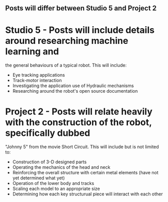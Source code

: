 Posts will differ between Studio 5 and Project 2
------------------------------------------------

# Studio 5 - Posts will include details around researching machine learning and 
the general behaviours of a typical robot. This will include:

- Eye tracking applications
- Track-motor interaction
- Investigating the application use of Hydraulic mechanisms
- Researching around the robot's open source documentation


# Project 2 -  Posts will relate heavily with the construction of the robot, specifically dubbed
"Johnny 5" from the movie Short Circuit. This will include but is not limited to:

- Construction of 3-D designed parts
- Operating the mechanics of the head and neck
- Reinforcing the overall structure with certain metal elements (have not yet determined what yet)
- Operation of the lower body and tracks
- Scaling each model to an appropriate size
- Determining how each key structurual piece will interact with each other